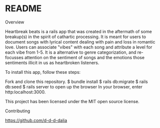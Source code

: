 # README

Overview

Heartbreak beats is a rails app that was created in the aftermath of some breakup(s) in the spirit of cathartic processing. It is meant for users to document songs with lyrical content dealing with pain and loss in romantic love. Users can associate "vibes" with each song and attribute a level for each vibe from 1-5. It is a alternative to genre categorization, and re-focusses attention on the sentiment of songs and the emotions those sentiments illicit in us as heartbroken listeners.

To install this app, follow these steps:

Fork and clone this repository. $ bundle install $ rails db:migrate $ rails db:seed $ rails server to open up the browser In your browser, enter http:localhost:3000.

This project has been licensed under the MIT open source license.

Contributing

https://github.com/d-d-d-dalia

